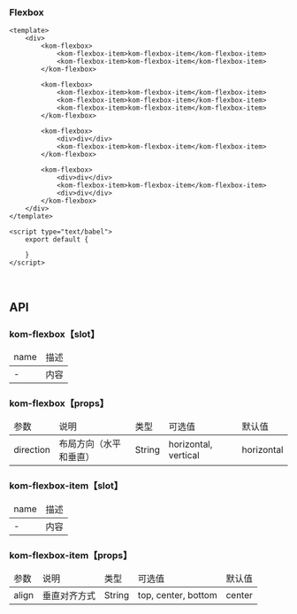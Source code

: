 ### Flexbox

```
<template>
    <div>
        <kom-flexbox>
            <kom-flexbox-item>kom-flexbox-item</kom-flexbox-item>
            <kom-flexbox-item>kom-flexbox-item</kom-flexbox-item>
        </kom-flexbox>
        
        <kom-flexbox>
            <kom-flexbox-item>kom-flexbox-item</kom-flexbox-item>
            <kom-flexbox-item>kom-flexbox-item</kom-flexbox-item>
            <kom-flexbox-item>kom-flexbox-item</kom-flexbox-item>
        </kom-flexbox>
        
        <kom-flexbox>
            <div>div</div>
            <kom-flexbox-item>kom-flexbox-item</kom-flexbox-item>
        </kom-flexbox>
        
        <kom-flexbox>
            <div>div</div>
            <kom-flexbox-item>kom-flexbox-item</kom-flexbox-item>
            <div>div</div>
        </kom-flexbox>
    </div>
</template>

<script type="text/babel">
    export default {

    }
</script>
```

<br/>

<h2>API</h2>
<h3><strong>kom-flexbox</strong>【slot】</h3>
<div class="table">
    <table>
        <thead>
        <tr>
            <td>name</td>
            <td>描述</td>
        </tr>
        </thead>
        <tbody>
        <tr>
            <td>-</td>
            <td>内容</td>
        </tr>
        </tbody>
    </table>
</div>
<h3><strong>kom-flexbox</strong>【props】</h3>
<div class="table">
    <table>
        <thead>
        <tr>
            <td>参数</td>
            <td>说明</td>
            <td>类型</td>
            <td>可选值</td>
            <td>默认值</td>
        </tr>
        </thead>
        <tbody>
        <tr>
            <td>direction</td>
            <td>布局方向（水平和垂直）</td>
            <td>String</td>
            <td><span>horizontal</span>, <span>vertical</span></td>
            <td>horizontal</td>
        </tr>
        </tbody>
    </table>
</div>
<h3><strong>kom-flexbox-item</strong>【slot】</h3>
<div class="table">
    <table>
        <thead>
        <tr>
            <td>name</td>
            <td>描述</td>
        </tr>
        </thead>
        <tbody>
        <tr>
            <td>-</td>
            <td>内容</td>
        </tr>
        </tbody>
    </table>
</div>
<h3><strong>kom-flexbox-item</strong>【props】</h3>
<div class="table">
    <table>
        <thead>
        <tr>
            <td>参数</td>
            <td>说明</td>
            <td>类型</td>
            <td>可选值</td>
            <td>默认值</td>
        </tr>
        </thead>
        <tbody>
        <tr>
            <td>align</td>
            <td>垂直对齐方式</td>
            <td>String</td>
            <td><span>top</span>, <span>center</span>, <span>bottom</span></td>
            <td>center</td>
        </tr>
        </tbody>
    </table>
</div>
